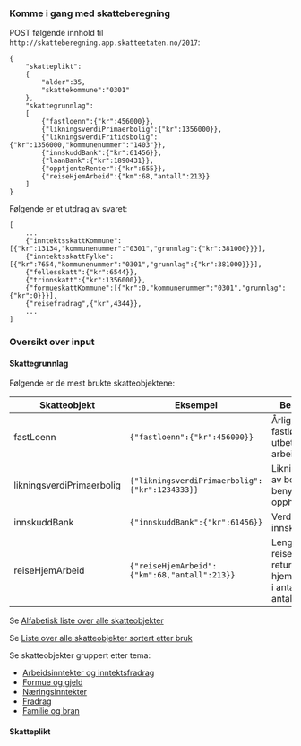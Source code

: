 ### Komme i gang med skatteberegning 

POST følgende innhold til ```http://skatteberegning.app.skatteetaten.no/2017```:

```
{
    "skatteplikt":
    {
        "alder":35,
        "skattekommune":"0301"
    },
    "skattegrunnlag":
    [
        {"fastloenn":{"kr":456000}},
        {"likningsverdiPrimaerbolig":{"kr":1356000}},
        {"likningsverdiFritidsbolig":{"kr":1356000,"kommunenummer":"1403"}},
        {"innskuddBank":{"kr":61456}},
        {"laanBank":{"kr":1890431}},
        {"opptjenteRenter":{"kr":655}},
        {"reiseHjemArbeid":{"km":68,"antall":213}}
    ]
}
```

Følgende er et utdrag av svaret:

```
[
    ...
    {"inntektsskattKommune":[{"kr":13134,"kommunenummer":"0301","grunnlag":{"kr":381000}}}],
    {"inntektsskattFylke":[{"kr":7654,"kommunenummer":"0301","grunnlag":{"kr":381000}}}],
    {"fellesskatt":{"kr":6544}},
    {"trinnskatt":{"kr":1356000}},
    {"formueskattKommune":[{"kr":0,"kommunenummer":"0301","grunnlag":{"kr":0}}}],
    {"reisefradrag",{"kr",4344}},
    ...
]

```

### Oversikt over input

#### Skattegrunnlag

Følgende er de mest brukte skatteobjektene:

| Skatteobjekt        | Eksempel           | Beskrivelse  |
| -------------|---------|----------|
| fastLoenn     | ```{"fastloenn":{"kr":456000}}``` |Årlig, ordinær fastlønnsinntekt utbetalt av arbeidsgiver |
| likningsverdiPrimaerbolig     | ```{"likningsverdiPrimaerbolig":{"kr":1234333}}``` | Likningsverdi av bolig benyttet til opphold  |
| innskuddBank     | ```{"innskuddBank":{"kr":61456}}``` | Verdi av innskudd i bank |
| reiseHjemArbeid     | ```{"reiseHjemArbeid":{"km":68,"antall":213}}``` | Lengde på reisevei tur-retur mellom hjem og arbeid i antall km og antall dager |

Se [Alfabetisk liste over alle skatteobjekter](https://www.google.com)

Se [Liste over alle skatteobjekter sortert etter bruk](https://www.google.com)

Se skatteobjekter gruppert etter tema:

* [Arbeidsinntekter og inntektsfradrag](https://www.google.com)
* [Formue og gjeld](https://www.google.com)
* [Næringsinntekter](https://www.google.com)
* [Fradrag](https://www.google.com)
* [Familie og bran](https://www.google.com)

#### Skatteplikt
